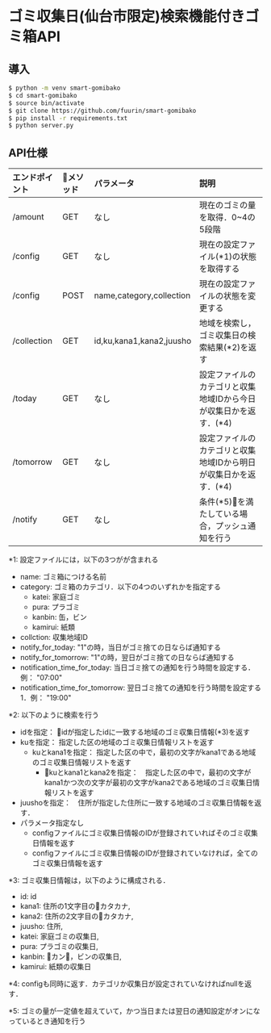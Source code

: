 # ゴミ収集日(仙台市限定)検索機能付きゴミ箱API

## 導入
``` bash
$ python -m venv smart-gomibako
$ cd smart-gomibako
$ source bin/activate
$ git clone https://github.com/fuurin/smart-gomibako
$ pip install -r requirements.txt
$ python server.py
```

## API仕様

|エンドポイント|メソッド|パラメータ|説明|
|:--|:--|:--|:--|
|/amount|GET|なし|現在のゴミの量を取得．0~4の5段階|
|/config|GET|なし|現在の設定ファイル(*1)の状態を取得する|
|/config|POST|name,category,collection|現在の設定ファイルの状態を変更する|
|/collection|GET|id,ku,kana1,kana2,juusho|地域を検索し，ゴミ収集日の検索結果(*2)を返す|
|/today|GET|なし|設定ファイルのカテゴリと収集地域IDから今日が収集日かを返す．(*4)|
|/tomorrow|GET|なし|設定ファイルのカテゴリと収集地域IDから明日が収集日かを返す．(*4)|
|/notify|GET|なし|条件(*5)を満たしている場合，プッシュ通知を行う

*1: 設定ファイルには，以下の3つがが含まれる
- name: ゴミ箱につける名前
- category: ゴミ箱のカテゴリ．以下の4つのいずれかを指定する
    - katei: 家庭ゴミ
    - pura: プラゴミ
    - kanbin: 缶，ビン
    - kamirui: 紙類
- collction: 収集地域ID
- notify_for_today: "1"の時，当日がゴミ捨ての日ならば通知する
- notify_for_tomorrow: "1"の時，翌日がゴミ捨ての日ならば通知する
- notification_time_for_today: 当日ゴミ捨ての通知を行う時間を設定する．例： "07:00"
- notification_time_for_tomorrow: 翌日ゴミ捨ての通知を行う時間を設定する1．例： "19:00"

*2: 以下のように検索を行う
- idを指定： idが指定したidに一致する地域のゴミ収集日情報(*3)を返す
- kuを指定： 指定した区の地域のゴミ収集日情報リストを返す
  - kuとkana1を指定： 指定した区の中で，最初の文字がkana1である地域のゴミ収集日情報リストを返す
    - kuとkana1とkana2を指定：　指定した区の中で，最初の文字がkana1かつ次の文字が最初の文字がkana2である地域のゴミ収集日情報リストを返す
- juushoを指定：　住所が指定した住所に一致する地域のゴミ収集日情報を返す．
- パラメータ指定なし
    - configファイルにゴミ収集日情報のIDが登録されていればそのゴミ収集日情報を返す
    - configファイルにゴミ収集日情報のIDが登録されていなければ，全てのゴミ収集日情報を返す

*3: ゴミ収集日情報は，以下のように構成される．
- id: id
- kana1: 住所の1文字目のカタカナ,
- kana2: 住所の2文字目のカタカナ,
- juusho: 住所,
- katei: 家庭ゴミの収集日,
- pura: プラゴミの収集日,
- kanbin: カン，ビンの収集日,
- kamirui: 紙類の収集日

*4: configも同時に返す．カテゴリか収集日が設定されていなければnullを返す．

*5: ゴミの量が一定値を超えていて，かつ当日または翌日の通知設定がオンになっているとき通知を行う